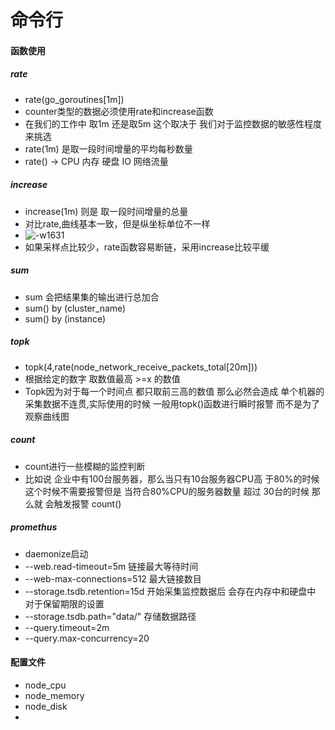# 命令行

#### 函数使用

##### rate
* rate(go_goroutines[1m])
* counter类型的数据必须使用rate和increase函数
* 在我们的工作中 取1m 还是取5m
这个取决于 我们对于监控数据的敏感性程度来挑选
* rate(1m) 是取一段时间增量的平均每秒数量
* rate() -> CPU 内存 硬盘 IO 网络流量

##### increase
* increase(1m) 则是 取一段时间增量的总量
* 对比rate,曲线基本一致，但是纵坐标单位不一样
* ![-w1631](media/15725061245362/15725074004046.jpg)
* 如果采样点比较少，rate函数容易断链，采用increase比较平缓

##### sum
* sum 会把结果集的输出进行总加合
* sum() by (cluster_name)
* sum() by (instance)

##### topk
* topk(4,rate(node_network_receive_packets_total[20m]))
* 根据给定的数字 取数值最高 >=x 的数值
* Topk因为对于每一个时间点 都只取前三高的数值 那么必然会造成 单个机器的采集数据不连贯,实际使用的时候 一般用topk()函数进行瞬时报警 而不是为了观察曲线图

##### count
* count进行一些模糊的监控判断
* 比如说 企业中有100台服务器，那么当只有10台服务器CPU高 于80%的时候 这个时候不需要报警但是 当符合80%CPU的服务器数量 超过 30台的时候 那么就 会触发报警 count()

##### promethus
* daemonize启动
* --web.read-timeout=5m 链接最大等待时间
* --web-max-connections=512 最大链接数目
* --storage.tsdb.retention=15d 开始采集监控数据后 会存在内存中和硬盘中 对于保留期限的设置
* --storage.tsdb.path="data/" 存储数据路径
* --query.timeout=2m
* --query.max-concurrency=20

#### 配置文件
* node_cpu
* node_memory
* node_disk
* 